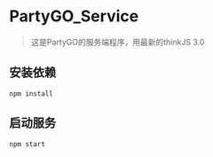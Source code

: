 # PartyGO_Service
> 这是PartyGO的服务端程序，用最新的thinkJS 3.0

## 安装依赖

```
npm install
```

## 启动服务

```
npm start
```
